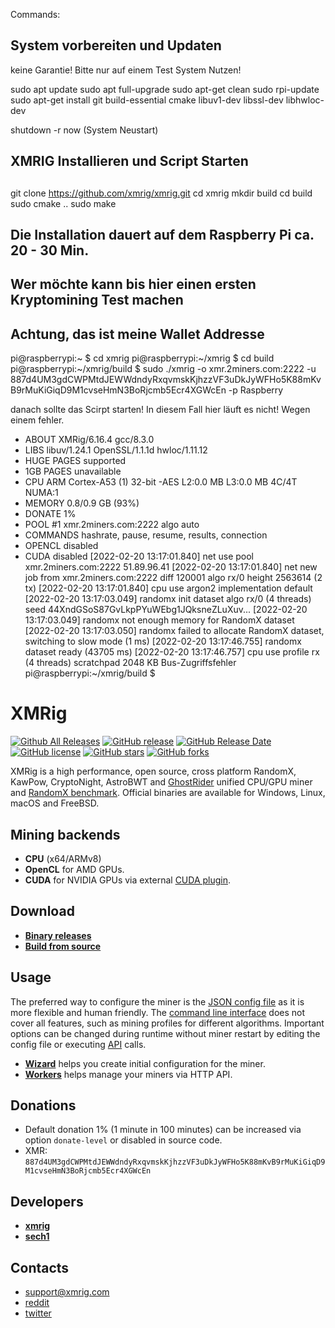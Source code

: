 Commands:
## System vorbereiten und Updaten ##
keine Garantie! Bitte nur auf einem Test System Nutzen!

sudo apt update 
sudo apt full-upgrade
sudo apt-get clean
sudo rpi-update 
sudo apt-get install git build-essential cmake libuv1-dev libssl-dev libhwloc-dev
 
shutdown -r now (System Neustart)
 
## XMRIG Installieren und Script Starten
##
 
git clone https://github.com/xmrig/xmrig.git
cd xmrig
mkdir build
cd build
sudo cmake ..
sudo make

## Die Installation dauert auf dem Raspberry Pi ca. 20 - 30 Min. ##
## Wer möchte kann bis hier einen ersten Kryptomining Test machen ##
## Achtung, das ist meine Wallet Addresse ##
 
pi@raspberrypi:~ $ cd xmrig
pi@raspberrypi:~/xmrig $ cd build
pi@raspberrypi:~/xmrig/build $ sudo ./xmrig -o xmr.2miners.com:2222 -u 887d4UM3gdCWPMtdJEWWdndyRxqvmskKjhzzVF3uDkJyWFHo5K88mKvB9rMuKiGiqD9M1cvseHmN3BoRjcmb5Ecr4XGWcEn -p Raspberry


danach sollte das Scirpt starten!  In diesem Fall hier läuft es nicht! Wegen einem fehler.
 * ABOUT        XMRig/6.16.4 gcc/8.3.0
 * LIBS         libuv/1.24.1 OpenSSL/1.1.1d hwloc/1.11.12
 * HUGE PAGES   supported
 * 1GB PAGES    unavailable
 * CPU          ARM Cortex-A53 (1) 32-bit -AES
                L2:0.0 MB L3:0.0 MB 4C/4T NUMA:1
 * MEMORY       0.8/0.9 GB (93%)
 * DONATE       1%
 * POOL #1      xmr.2miners.com:2222 algo auto
 * COMMANDS     hashrate, pause, resume, results, connection
 * OPENCL       disabled
 * CUDA         disabled
[2022-02-20 13:17:01.840]  net      use pool xmr.2miners.com:2222  51.89.96.41
[2022-02-20 13:17:01.840]  net      new job from xmr.2miners.com:2222 diff 120001 algo rx/0 height 2563614 (2 tx)
[2022-02-20 13:17:01.840]  cpu      use argon2 implementation default
[2022-02-20 13:17:03.049]  randomx  init dataset algo rx/0 (4 threads) seed 44XndGSoS87GvLkpPYuWEbg1JQksneZLuXuv...
[2022-02-20 13:17:03.049]  randomx  not enough memory for RandomX dataset
[2022-02-20 13:17:03.050]  randomx  failed to allocate RandomX dataset, switching to slow mode (1 ms)
[2022-02-20 13:17:46.755]  randomx  dataset ready (43705 ms)
[2022-02-20 13:17:46.757]  cpu      use profile  rx  (4 threads) scratchpad 2048 KB
Bus-Zugriffsfehler
pi@raspberrypi:~/xmrig/build $ 
 





# XMRig

[![Github All Releases](https://img.shields.io/github/downloads/xmrig/xmrig/total.svg)](https://github.com/xmrig/xmrig/releases)
[![GitHub release](https://img.shields.io/github/release/xmrig/xmrig/all.svg)](https://github.com/xmrig/xmrig/releases)
[![GitHub Release Date](https://img.shields.io/github/release-date/xmrig/xmrig.svg)](https://github.com/xmrig/xmrig/releases)
[![GitHub license](https://img.shields.io/github/license/xmrig/xmrig.svg)](https://github.com/xmrig/xmrig/blob/master/LICENSE)
[![GitHub stars](https://img.shields.io/github/stars/xmrig/xmrig.svg)](https://github.com/xmrig/xmrig/stargazers)
[![GitHub forks](https://img.shields.io/github/forks/xmrig/xmrig.svg)](https://github.com/xmrig/xmrig/network)

XMRig is a high performance, open source, cross platform RandomX, KawPow, CryptoNight, AstroBWT and [GhostRider](https://github.com/xmrig/xmrig/tree/master/src/crypto/ghostrider#readme) unified CPU/GPU miner and [RandomX benchmark](https://xmrig.com/benchmark). Official binaries are available for Windows, Linux, macOS and FreeBSD.

## Mining backends
- **CPU** (x64/ARMv8)
- **OpenCL** for AMD GPUs.
- **CUDA** for NVIDIA GPUs via external [CUDA plugin](https://github.com/xmrig/xmrig-cuda).

## Download
* **[Binary releases](https://github.com/xmrig/xmrig/releases)**
* **[Build from source](https://xmrig.com/docs/miner/build)**

## Usage
The preferred way to configure the miner is the [JSON config file](https://xmrig.com/docs/miner/config) as it is more flexible and human friendly. The [command line interface](https://xmrig.com/docs/miner/command-line-options) does not cover all features, such as mining profiles for different algorithms. Important options can be changed during runtime without miner restart by editing the config file or executing [API](https://xmrig.com/docs/miner/api) calls.

* **[Wizard](https://xmrig.com/wizard)** helps you create initial configuration for the miner.
* **[Workers](http://workers.xmrig.info)** helps manage your miners via HTTP API.

## Donations
* Default donation 1% (1 minute in 100 minutes) can be increased via option `donate-level` or disabled in source code.
* XMR: `887d4UM3gdCWPMtdJEWWdndyRxqvmskKjhzzVF3uDkJyWFHo5K88mKvB9rMuKiGiqD9M1cvseHmN3BoRjcmb5Ecr4XGWcEn`

## Developers
* **[xmrig](https://github.com/xmrig)**
* **[sech1](https://github.com/SChernykh)**

## Contacts
* support@xmrig.com
* [reddit](https://www.reddit.com/user/XMRig/)
* [twitter](https://twitter.com/xmrig_dev)
